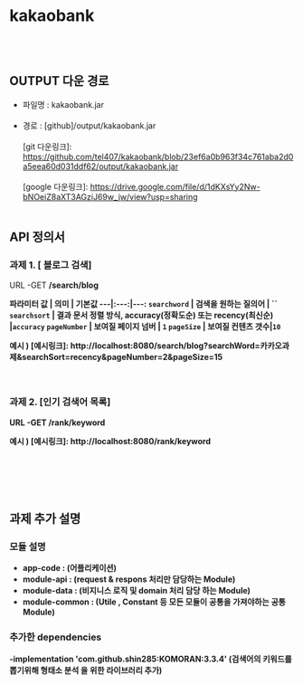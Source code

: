 # kakaobank

<br><br>

OUTPUT 다운 경로
------
- 파일명 : kakaobank.jar<br><br>
- 경로 : [github]/output/kakaobank.jar<br><br>
[git 다운링크]:  https://github.com/tel407/kakaobank/blob/23ef6a0b963f34c761aba2d0a5eea60d031ddf62/output/kakaobank.jar<br><br>
[google 다운링크]: https://drive.google.com/file/d/1dKXsYy2Nw-bNOeiZ8aXT3AGziJ69w_jw/view?usp=sharing<br><br>



API 정의서
------
### 과제 1. [ 블로그 검색]
 URL -GET <strong>/search/blog<strong>

<strong>파라미터<strong>
  값 | 의미 | 기본값
---|:---:|---:
`searchword` | 검색을 원하는 질의어 | ``
`searchsort` | 결과 문서 정렬 방식, accuracy(정확도순) 또는 recency(최신순) |`accuracy`
`pageNumber` | 보여질 페이지 넘버 | `1`
`pageSize` | 보여질 컨텐츠 갯수|`10`
  
  예시 ) [예시링크]: http://localhost:8080/search/blog?searchWord=카카오과제&searchSort=recency&pageNumber=2&pageSize=15
  <br><br><br>
### 과제 2. [인기 검색어 목록]
 URL -GET /rank/keyword
  
  예시 ) [예시링크]: http://localhost:8080/rank/keyword

<br><br><br><br>


과제 추가 설명
------
### 모듈 설명
- app-code : (어플리케이션)
- module-api : (request & respons 처리만 담당하는 Module)
- module-data : (비지니스 로직 및 domain 처리 담당 하는 Module)
- module-common : (Utile , Constant 등 모든 모듈이 공통을 가져야하는 공통 Module)

###  추가한 dependencies
-implementation 'com.github.shin285:KOMORAN:3.3.4' (검색어의 키워드를 뽑기위해 형태소 분석 을 위한 라이브러리 추가)
